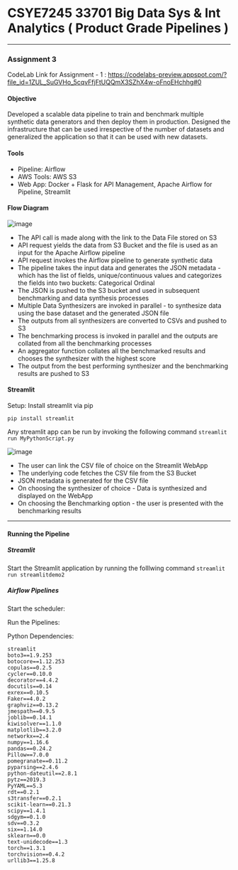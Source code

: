 # CSYE7245 33701 Big Data Sys & Int Analytics ( Product Grade Pipelines )



******************************************************************************************************************************

### Assignment 3
CodeLab Link for Assignment - 1 : https://codelabs-preview.appspot.com/?file_id=1ZUL_SuGVHo_5cqvFfjFtUQQmX3SZhX4w-oFnoEHchhg#0

#### Objective
Developed a scalable data pipeline to train and benchmark multiple synthetic data generators and then deploy them in production.
Designed the infrastructure that can be used irrespective of the number of datasets and generalized the application so that it can be used with new datasets. 


#### Tools
 - Pipeline: Airflow
 - AWS Tools: AWS S3 
 - Web App: Docker + Flask for API Management, Apache Airflow for Pipeline, Streamlit

#### Flow Diagram
![image](https://user-images.githubusercontent.com/47194856/77825152-dc0acc80-70dd-11ea-8287-d052ef09e308.png)

- The API call is made along with the link to the Data File stored on S3 
- API request yields the data from S3 Bucket and the file is used as an input for the Apache Airflow pipeline 
- API request invokes the Airflow pipeline to generate synthetic data
- The pipeline takes the input data and generates the JSON metadata - which has the list of fields, unique/continuous values and  	   categorizes the fields into two buckets:
	Categorical 
	Ordinal
- The JSON is pushed to the S3 bucket and used in subsequent benchmarking and data synthesis processes
- Multiple Data Synthesizers are invoked in parallel - to synthesize data using the base dataset and the generated JSON file 
- The outputs from all synthesizers are converted to CSVs and pushed to S3
- The benchmarking process is invoked in parallel and the outputs are collated from all the benchmarking processes
- An aggregator function collates all the benchmarked results and chooses the synthesizer with the highest score
- The output from the best performing synthesizer and the benchmarking results are pushed to S3 

#### Streamlit

Setup: Install streamlit via pip 

`pip install streamlit` 

Any streamlit app can be run by invoking the following command `streamlit run MyPythonScript.py`

![image](https://user-images.githubusercontent.com/47194856/77825276-91d61b00-70de-11ea-95d4-8d722a3ead38.png)

- The user can link the CSV file of choice on the Streamlit WebApp
- The underlying code fetches the CSV file from the S3 Bucket 
- JSON metadata is generated for the CSV file
- On choosing the synthesizer of choice - Data is synthesized and displayed on the WebApp
- On choosing the Benchmarking option - the user is presented with the benchmarking results

****************************************************************************************************************************************

#### Running the Pipeline 


##### Streamlit 

Start the Streamlit application by running the folllwing command `streamlit run streamlitdemo2`

##### Airflow Pipelines

Start the scheduler:

Run the Pipelines:


Python Dependencies: 

```
streamlit
boto3==1.9.253
botocore==1.12.253
copulas==0.2.5
cycler==0.10.0
decorator==4.4.2
docutils==0.14
exrex==0.10.5
Faker==4.0.2
graphviz==0.13.2
jmespath==0.9.5
joblib==0.14.1
kiwisolver==1.1.0
matplotlib==3.2.0
networkx==2.4
numpy==1.16.6
pandas==0.24.2
Pillow==7.0.0
pomegranate==0.11.2
pyparsing==2.4.6
python-dateutil==2.8.1
pytz==2019.3
PyYAML==5.3
rdt==0.2.1
s3transfer==0.2.1
scikit-learn==0.21.3
scipy==1.4.1
sdgym==0.1.0
sdv==0.3.2
six==1.14.0
sklearn==0.0
text-unidecode==1.3
torch==1.3.1
torchvision==0.4.2
urllib3==1.25.8
```

